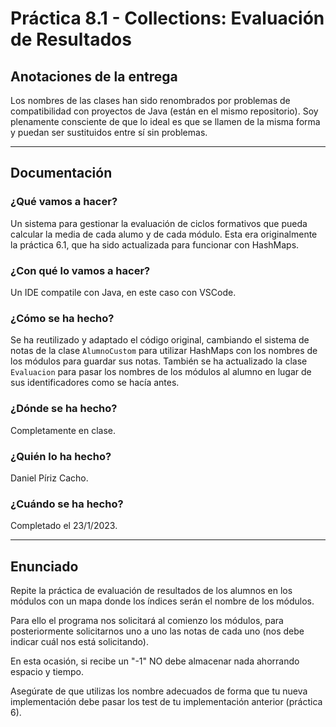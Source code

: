 # Práctica 8.1 - Collections: Evaluación de Resultados

## Anotaciones de la entrega

Los nombres de las clases han sido renombrados por problemas de compatibilidad con proyectos de Java (están en el mismo repositorio). Soy plenamente consciente de que lo ideal es que se llamen de la misma forma y puedan ser sustituidos entre sí sin problemas.

---

## Documentación

### ¿Qué vamos a hacer?

Un sistema para gestionar la evaluación de ciclos formativos que pueda calcular la media de cada alumo y de cada módulo. Esta era originalmente la práctica 6.1, que ha sido actualizada para funcionar con HashMaps.

### ¿Con qué lo vamos a hacer?

Un IDE compatile con Java, en este caso con VSCode.

### ¿Cómo se ha hecho?

Se ha reutilizado y adaptado el código original, cambiando el sistema de notas de la clase `AlumnoCustom` para utilizar HashMaps con los nombres de los módulos para guardar sus notas. También se ha actualizado la clase `Evaluacion` para pasar los nombres de los módulos al alumno en lugar de sus identificadores como se hacía antes.

### ¿Dónde se ha hecho?

Completamente en clase.

### ¿Quién lo ha hecho?

Daniel Píriz Cacho.

### ¿Cuándo se ha hecho?

Completado el 23/1/2023.

---

## Enunciado

Repite la práctica de evaluación de resultados de los alumnos en los módulos con un mapa donde los índices serán el nombre de los módulos.

Para ello el programa nos solicitará al comienzo los módulos, para posteriormente solicitarnos uno a uno las notas de cada uno (nos debe indicar cuál nos está solicitando).

En esta ocasión, si recibe un "-1" NO debe almacenar nada ahorrando espacio y tiempo.

Asegúrate de que utilizas los nombre adecuados de forma que tu nueva implementación debe pasar los test de tu implementación anterior (práctica 6).